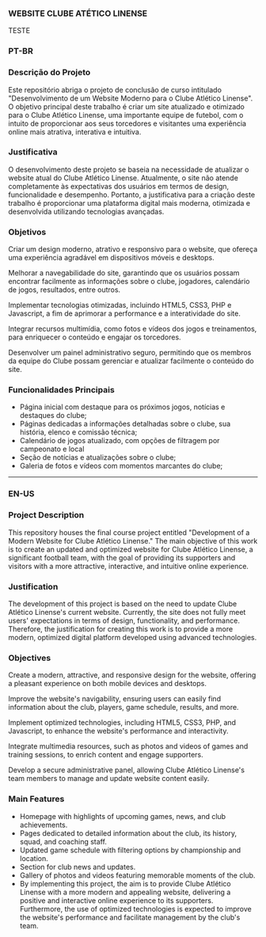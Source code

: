### WEBSITE CLUBE ATÉTICO LINENSE
TESTE
### PT-BR 

### Descrição do Projeto
Este repositório abriga o projeto de conclusão de curso intitulado "Desenvolvimento de um Website Moderno para o Clube Atlético Linense". O objetivo principal deste trabalho é criar um site atualizado e otimizado para o Clube Atlético Linense, uma importante equipe de futebol, com o intuito de proporcionar aos seus torcedores e visitantes uma experiência online mais atrativa, interativa e intuitiva.

### Justificativa
O desenvolvimento deste projeto se baseia na necessidade de atualizar o website atual do Clube Atlético Linense. Atualmente, o site não atende completamente às expectativas dos usuários em termos de design, funcionalidade e desempenho. Portanto, a justificativa para a criação deste trabalho é proporcionar uma plataforma digital mais moderna, otimizada e desenvolvida utilizando tecnologias avançadas.

### Objetivos
Criar um design moderno, atrativo e responsivo para o website, que ofereça uma experiência agradável em dispositivos móveis e desktops.

Melhorar a navegabilidade do site, garantindo que os usuários possam encontrar facilmente as informações sobre o clube, jogadores, calendário de jogos, resultados, entre outros.

Implementar tecnologias otimizadas, incluindo HTML5, CSS3, PHP e Javascript, a fim de aprimorar a performance e a interatividade do site.

Integrar recursos multimídia, como fotos e vídeos dos jogos e treinamentos, para enriquecer o conteúdo e engajar os torcedores.

Desenvolver um painel administrativo seguro, permitindo que os membros da equipe do Clube possam gerenciar e atualizar facilmente o conteúdo do site.

### Funcionalidades Principais
- Página inicial com destaque para os próximos jogos, notícias e destaques do clube;
- Páginas dedicadas a informações detalhadas sobre o clube, sua história, elenco e comissão técnica;
- Calendário de jogos atualizado, com opções de filtragem por campeonato e local
- Seção de notícias e atualizações sobre o clube;
- Galeria de fotos e vídeos com momentos marcantes do clube;

------------------------------------------------------------------------------------------


### EN-US 

### Project Description
This repository houses the final course project entitled "Development of a Modern Website for Clube Atlético Linense." The main objective of this work is to create an updated and optimized website for Clube Atlético Linense, a significant football team, with the goal of providing its supporters and visitors with a more attractive, interactive, and intuitive online experience.

### Justification
The development of this project is based on the need to update Clube Atlético Linense's current website. Currently, the site does not fully meet users' expectations in terms of design, functionality, and performance. Therefore, the justification for creating this work is to provide a more modern, optimized digital platform developed using advanced technologies.

### Objectives
Create a modern, attractive, and responsive design for the website, offering a pleasant experience on both mobile devices and desktops.

Improve the website's navigability, ensuring users can easily find information about the club, players, game schedule, results, and more.

Implement optimized technologies, including HTML5, CSS3, PHP, and Javascript, to enhance the website's performance and interactivity.

Integrate multimedia resources, such as photos and videos of games and training sessions, to enrich content and engage supporters.  

Develop a secure administrative panel, allowing Clube Atlético Linense's team members to manage and update website content easily.

### Main Features
- Homepage with highlights of upcoming games, news, and club achievements.
- Pages dedicated to detailed information about the club, its history, squad, and coaching staff.
- Updated game schedule with filtering options by championship and location.
- Section for club news and updates.
- Gallery of photos and videos featuring memorable moments of the club.
- By implementing this project, the aim is to provide Clube Atlético Linense with a more modern and appealing website, delivering a positive and interactive online experience to its supporters. Furthermore, the use of optimized technologies is expected to improve the website's performance and facilitate management by the club's team.
